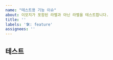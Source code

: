 ```yaml
---
name: "테스트용 기능 이슈"
about: 이모지가 포함된 라벨과 아닌 라벨을 테스트합니다.
title: ''
labels: '🛠️: feature'
assignees: ''
---
```


## 테스트
